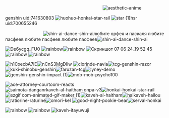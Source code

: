 ㅤㅤㅤㅤㅤㅤㅤㅤㅤㅤㅤㅤㅤㅤㅤㅤㅤㅤㅤㅤㅤㅤㅤㅤ![aesthetic-anime](https://github.com/xgalswees/xgalswees/assets/166125649/b1e5c638-ecac-4f46-9d44-d0e0f1f9da0e)

genshin uid:741630803
![huohuo-honkai-star-rail](https://github.com/xgalswees/xgalswees/assets/166125649/1ce7530f-9f54-4896-9429-a0023b722129)
![star (1)](https://github.com/xgalswees/xgalswees/assets/166125649/dc6eead7-c8e3-45c2-aeaf-6beee7101eb8)hsr uid:700655246 



  ㅤㅤㅤㅤㅤㅤㅤㅤㅤ ![shin-ai-dance-shin-ai](https://github.com/xgalswees/xgalswees/assets/166125649/538f16c1-5f7e-4fb3-ac57-b8894cd0310d)любите орфея и паскаля любите пасфеев любите пасфеев любите пасфеев![shin-ai-dance-shin-ai](https://github.com/xgalswees/xgalswees/assets/166125649/538f16c1-5f7e-4fb3-ac57-b8894cd0310d)

![De6ycgq_FU0](https://github.com/xgalswees/xgalswees/assets/166125649/1a63eaee-c5e7-48e2-9067-d562dea26108)
![rainbow](https://github.com/xgalswees/xgalswees/assets/166125649/d1e35e48-f716-4a78-b55f-88c42b056a6f)![rainbow](https://github.com/xgalswees/xgalswees/assets/166125649/d1e35e48-f716-4a78-b55f-88c42b056a6f) 
![Скриншот 07 06 24_19 52 45](https://github.com/xgalswees/xgalswees/assets/166125649/1f9f8be5-9306-4595-9b99-76dd0cc77bf5)
![rainbow](https://github.com/xgalswees/xgalswees/assets/166125649/d1e35e48-f716-4a78-b55f-88c42b056a6f) ![rainbow](https://github.com/xgalswees/xgalswees/assets/166125649/d1e35e48-f716-4a78-b55f-88c42b056a6f) 

![h1CxecbA7iE](https://github.com/xgalswees/xgalswees/assets/166125649/07857aa0-ccc8-4e31-a2f8-858d305285b0)![nCnS3MgDIiw](https://github.com/xgalswees/xgalswees/assets/166125649/b79991d0-16bb-45ae-950c-b928afceea4d) 
![clorinde-navia](https://github.com/xgalswees/xgalswees/assets/166125649/2d66078b-acf0-4925-9fa1-aac1d5246bbd)![tcg-genshin-razor](https://github.com/xgalswees/xgalswees/assets/166125649/21444f2b-1a03-45a8-a16f-fbe6c994bb0d)
![kuki-shinobu-genshin](https://github.com/xgalswees/xgalswees/assets/166125649/9f5eda87-12bd-450e-9e92-756136337151)![faruzan-tcg](https://github.com/xgalswees/xgalswees/assets/166125649/ced45bc3-c8b3-4bc8-9688-f6f6487a64a9)![lyney-demo](https://github.com/xgalswees/xgalswees/assets/166125649/328bef9b-1b56-470d-81a5-c7e57c0e8649)![genshin-genshin-impact (1)](https://github.com/xgalswees/xgalswees/assets/166125649/61d110b1-1d07-4ec8-87bc-0a2a803e643c)![mob-mob-psycho100](https://github.com/xgalswees/xgalswees/assets/166125649/49a608fb-26e9-4e19-ad6d-00d54b74d94a)





![ace-attorney-courtoom-reacts](https://github.com/xgalswees/xgalswees/assets/166125649/e2e395c3-f378-480d-8852-fc7a2da17dc4)
![saimota-danganr![kaveh-al-haitham](https://github.com/xgalswees/xgalswees/assets/166125649/35f49ed9-9e1c-4099-b86f-e730a370fe28)
onpa-v3](https://github.com/xgalswees/xgalswees/assets/166125649/2555938b-f672-448c-b8a6-04b0852899f3)![honkai-honkai-star-rail](https://github.com/xgalswees/xgalswees/assets/166125649/ba9496b4-4518-4c8a-a342-5a6fbad0e979) ![ezgif com-animated-gif-maker (1)](https://github.com/xgalswees/xgalswees/assets/166125649/9eb1f2e3-357e-416b-bdcd-243d622d9153)![kaveh-al-haitham](https://github.com/xgalswees/xgalswees/assets/166125649/eb3792f3-0863-4215-a7be-7cb0f9e0f964)![haikaveh-hailou](https://github.com/xgalswees/xgalswees/assets/166125649/392b16a1-f5b3-46ed-8bd7-6a9933546ff7)
![ratiorine-raturine](https://github.com/xgalswees/xgalswees/assets/166125649/9b94764e-d35a-451b-a7f2-c7da737a53e1)![omori-kel](https://github.com/xgalswees/xgalswees/assets/166125649/a46e770b-942c-4689-b142-9f25d0a2c8cc)
![good-night-pookie-bear](https://github.com/xgalswees/xgalswees/assets/166125649/6e323b6f-43c3-4000-9324-43ea1bbb7761)![serval-honkai](https://github.com/xgalswees/xgalswees/assets/166125649/d037bfa3-fce2-4add-985a-c5573fffb37b)

![rainbow](https://github.com/xgalswees/xgalswees/assets/166125649/d1e35e48-f716-4a78-b55f-88c42b056a6f) ![rainbow](https://github.com/xgalswees/xgalswees/assets/166125649/d1e35e48-f716-4a78-b55f-88c42b056a6f) ![kaveh-itayuwuji](https://github.com/xgalswees/xgalswees/assets/166125649/39797318-0d29-4e30-854d-33018d21abec)

